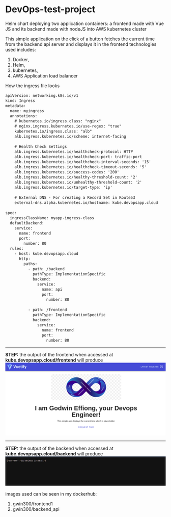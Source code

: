 # DevOps-test-project

Helm chart deploying two application containers: a frontend made with Vue JS and its backend made with nodeJS into AWS kubernetes cluster

This simple application on the click of a button fetches the current time from the backend api server and displays it in the frontend
technologies used includes: 
1. Docker, 
2. Helm, 
3. kubernetes, 
4. AWS Application load balancer

How the ingress file looks

```
apiVersion: networking.k8s.io/v1
kind: Ingress
metadata:
  name: myingress
  annotations:
    # kubernetes.io/ingress.class: "nginx"
    # nginx.ingress.kubernetes.io/use-regex: "true"
    kubernetes.io/ingress.class: "alb"
    alb.ingress.kubernetes.io/scheme: internet-facing
    
    # Health Check Settings
    alb.ingress.kubernetes.io/healthcheck-protocol: HTTP 
    alb.ingress.kubernetes.io/healthcheck-port: traffic-port
    alb.ingress.kubernetes.io/healthcheck-interval-seconds: '15'
    alb.ingress.kubernetes.io/healthcheck-timeout-seconds: '5'
    alb.ingress.kubernetes.io/success-codes: '200'
    alb.ingress.kubernetes.io/healthy-threshold-count: '2'
    alb.ingress.kubernetes.io/unhealthy-threshold-count: '2'
    alb.ingress.kubernetes.io/target-type: 'ip'
    
    # External DNS - For creating a Record Set in Route53
    external-dns.alpha.kubernetes.io/hostname: kube.devopsapp.cloud  
    
spec:
  ingressClassName: myapp-ingress-class
  defaultBackend: 
    service: 
      name: frontend
      port:
        number: 80
  rules:
    - host: kube.devopsapp.cloud
      http:
        paths:
          - path: /backend
            pathType: ImplementationSpecific
            backend:
              service:
                name: api
                port:
                  number: 80
                  
          - path: /frontend
            pathType: ImplementationSpecific
            backend:
              service:
                name: frontend
                port:
                  number: 80

```

---

**STEP:** the output of the frontend when accessed at **kube.devopsapp.cloud/frontend** will produce
![frontend](img/frontend.png)

---
**STEP:** the output of the backend when accessed at **kube.devopsapp.cloud/backend** will produce
![backend](img/backend.png)


images used can be seen in my dockerhub:
1. gwin300/frontend1
2. gwin300/backend_api
